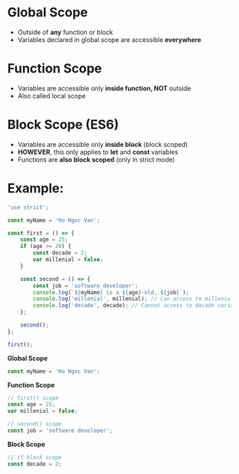# Global Scope

-   Outside of **any** function or block
-   Variables declared in global scope are accessible **everywhere**

# Function Scope

-   Variables are accessible only **inside function, NOT** outside
-   Also called local scope

# Block Scope (ES6)

-   Variables are accessible only **inside block** (block scoped)
-   **HOWEVER**, this only applies to **let** and **const** variables
-   Functions are **also block scoped** (only in strict mode)

# Example:

```js
'use strict';

const myName = 'Ho Ngoc Van';

const first = () => {
    const age = 25;
    if (age >= 20) {
        const decade = 2;
        var millenial = false;
    }

    const second = () => {
        const job = 'software developer';
        console.log(`${myName} is a ${age}-old, ${job}`);
        console.log('millenial', millenial); // Can access to millenial variable
        console.log('decade', decade); // Cannot access to decade variable
    };

    second();
};

first();
```

**Global Scope**

```js
const myName = 'Ho Ngoc Van';
```

**Function Scope**

```js
// first() scope
const age = 25;
var millenial = false;
```

```js
// second() scope
const job = 'software developer';
```

**Block Scope**

```js
// if block scope
const decade = 2;
```

